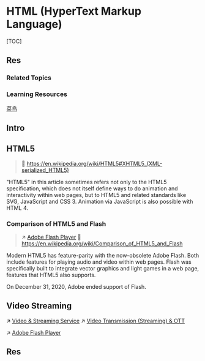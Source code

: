 # HTML (HyperText Markup Language)

[TOC]



## Res
### Related Topics


### Learning Resources
[菜鸟](https://www.runoob.com/tags/html-reference.html)



## Intro



## HTML5
> 🔗 https://en.wikipedia.org/wiki/HTML5#XHTML5_(XML-serialized_HTML5)

"HTML5" in this article sometimes refers not only to the HTML5 specification, which does not itself define ways to do animation and interactivity within web pages, but to HTML5 and related standards like SVG, JavaScript and CSS 3. Animation via JavaScript is also possible with HTML 4.

### Comparison of HTML5 and Flash
> ↗ [Adobe Flash Player](../../../../Computer%20Graphics%20Programming/Video%20&%20Streaming%20Service/📌%20Streaming%20Applications%20&%20Implementations/Adobe%20Flash%20Player.md)
> 🔗 https://en.wikipedia.org/wiki/Comparison_of_HTML5_and_Flash

Modern HTML5 has feature-parity with the now-obsolete Adobe Flash. Both include features for playing audio and video within web pages. Flash was specifically built to integrate vector graphics and light games in a web page, features that HTML5 also supports.

On December 31, 2020, Adobe ended support of Flash.



## Video Streaming
↗ [Video & Streaming Service](../../../../Computer%20Graphics%20Programming/Video%20&%20Streaming%20Service/Video%20&%20Streaming%20Service.md)
↗ [Video Transmission (Streaming) & OTT](../../../../../🔑%20CS%20Core/🏎️%20Computer%20Networking%20and%20Communication/Video%20Transmission%20(Streaming)%20&%20OTT/Video%20Transmission%20(Streaming)%20&%20OTT.md)

↗ [Adobe Flash Player](../../../../Computer%20Graphics%20Programming/Video%20&%20Streaming%20Service/📌%20Streaming%20Applications%20&%20Implementations/Adobe%20Flash%20Player.md)



## Res
[HTML5 | Wikipedia]: https://en.wikipedia.org/wiki/HTML5#XHTML5_(XML-serialized_HTML5)
